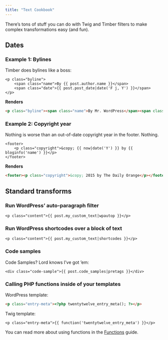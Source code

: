 ```yaml
---
title: "Text Cookbook"
---
```


There’s tons of stuff you can do with Twig and Timber filters to make complex transformations easy (and fun).

## Dates

### Example 1: Bylines

Timber does bylines like a boss:

```twig
<p class="byline">
    <span class="name">By {{ post.author.name }}</span>
    <span class="date">{{ post.post_date|date('F j, Y') }}</span>
</p>
```

**Renders**

```html
<p class="byline"><span class="name">By Mr. WordPress</span><span class="date">September 28, 2013</span></p>
```

### Example 2: Copyright year

Nothing is worse than an out-of-date copyright year in the footer. Nothing.

```twig
<footer>
	<p class="copyright">&copy; {{ now|date('Y') }} by {{ bloginfo('name') }}</p>
</footer>
```

**Renders**

```html
<footer><p class="copyright">&copy; 2015 by The Daily Orange</p></footer>
```

## Standard transforms

### Run WordPress’ auto-paragraph filter

```twig
<p class="content">{{ post.my_custom_text|wpautop }}</p>
```

### Run WordPress shortcodes over a block of text

```twig
<p class="content">{{ post.my_custom_text|shortcodes }}</p>
```

### Code samples

Code Samples? Lord knows I’ve got ’em:

```twig
<div class="code-sample">{{ post.code_samples|pretags }}</div>
```

### Calling PHP functions inside of your templates

WordPress template:

```html
<p class="entry-meta"><?php twentytwelve_entry_meta(); ?></p>
```

Twig template:

```twig
<p class="entry-meta">{{ function('twentytwelve_entry_meta') }}</p>
```

You can read more about using functions in the [Functions](https://timber.github.io/docs/v1/guides/functions/) guide.
